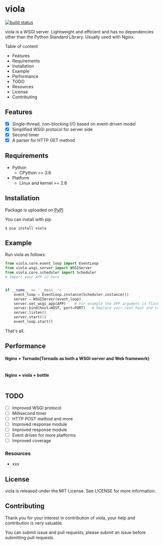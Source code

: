 # viola

[![build status](https://travis-ci.org/prprprus/viola.svg?branch=master)](https://travis-ci.org/prprprus/viola.svg?branch=master)

viola is a WSGI server. Lightweight and efficient and has no dependencies other than the Python Standard Library. Usually used with Nginx.

Table of content

- Features
- Requirements
- Installation
- Example
- Performance
- TODO
- Resources
- License
- Contributing

## Features

+ [x] Single-thread, non-blocking I/O based on event-driven model
+ [x] Simplified WSGI protocol for server side
+ [x] Second timer
+ [x] A parser for HTTP GET method

## Requirements

- Python
    - CPython >= 3.6
- Platform
    - Linux and kernel >= 2.6

## Installation

Package is uploaded on [PyPI](https://pypi.org/project/pymysql-pooling/)

You can install with pip

```
$ pip install viola
```

## Example

Run viola as follows:

```python
from viola.core.event_loop import EventLoop
from viola.wsgi.server import WSGIServer
from viola.core.scheduler import Scheduler
# Import your APP in here


if __name__ == '__main__':
    event_loop = EventLoop.instance(Scheduler.instance())
    server = WSGIServer(event_loop)
    server.set_wsgi_app(APP)    # For example the APP argument is flask or bottle
    server.bind(host=HOST, port=PORT)   # Replace your real host and real port
    server.listen()
    server.start(1)
    event_loop.start()
```

That's all.

## Performance

#### Nginx + Tornado(Tornado as both a WSGI server and Web framework)

```
```

#### Nginx + viola + bottle

```
```

## TODO

+ [ ] Improved WSGI protocol
+ [ ] Millisecond timer
+ [ ] HTTP POST method and more
+ [ ] Improved response module
+ [ ] Improved response module
+ [ ] Event driven for more platforms
+ [ ] Improved coverage

### Resources

- xxx

## License

viola is released under the MIT License. See LICENSE for more information.

## Contributing

Thank you for your interest in contribution of viola, your help and contribution is very valuable. 

You can submit issue and pull requests, please submit an issue before submitting pull requests.
